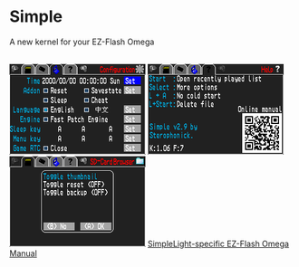 <html>
<body>
<h1>Simple</h1>
<p>A new kernel for your EZ-Flash Omega</p><br />
<img src="images/simplelight/simplelight-0.png">
<img src="images/simplelight/simplelight-1.png">
<img src="images/simplelight/simplelight-2.png">
<a href="omegamanual">SimpleLight-specific EZ-Flash Omega Manual</a><br />
</body>
</html>